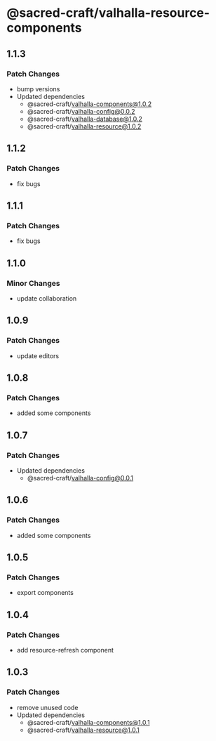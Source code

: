 # @sacred-craft/valhalla-resource-components

## 1.1.3

### Patch Changes

- bump versions
- Updated dependencies
  - @sacred-craft/valhalla-components@1.0.2
  - @sacred-craft/valhalla-config@0.0.2
  - @sacred-craft/valhalla-database@1.0.2
  - @sacred-craft/valhalla-resource@1.0.2

## 1.1.2

### Patch Changes

- fix bugs

## 1.1.1

### Patch Changes

- fix bugs

## 1.1.0

### Minor Changes

- update collaboration

## 1.0.9

### Patch Changes

- update editors

## 1.0.8

### Patch Changes

- added some components

## 1.0.7

### Patch Changes

- Updated dependencies
  - @sacred-craft/valhalla-config@0.0.1

## 1.0.6

### Patch Changes

- added some components

## 1.0.5

### Patch Changes

- export components

## 1.0.4

### Patch Changes

- add resource-refresh component

## 1.0.3

### Patch Changes

- remove unused code
- Updated dependencies
  - @sacred-craft/valhalla-components@1.0.1
  - @sacred-craft/valhalla-resource@1.0.1
